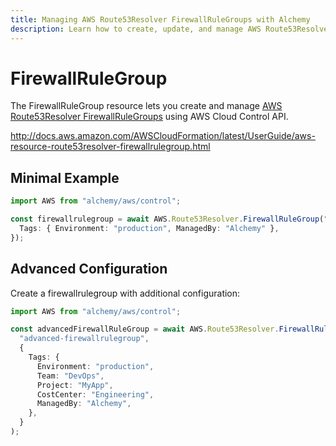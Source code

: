 ```yaml
---
title: Managing AWS Route53Resolver FirewallRuleGroups with Alchemy
description: Learn how to create, update, and manage AWS Route53Resolver FirewallRuleGroups using Alchemy Cloud Control.
---
```


# FirewallRuleGroup

The FirewallRuleGroup resource lets you create and manage [AWS Route53Resolver FirewallRuleGroups](https://docs.aws.amazon.com/route53resolver/latest/userguide/) using AWS Cloud Control API.

http://docs.aws.amazon.com/AWSCloudFormation/latest/UserGuide/aws-resource-route53resolver-firewallrulegroup.html

## Minimal Example

```ts
import AWS from "alchemy/aws/control";

const firewallrulegroup = await AWS.Route53Resolver.FirewallRuleGroup("firewallrulegroup-example", {
  Tags: { Environment: "production", ManagedBy: "Alchemy" },
});
```

## Advanced Configuration

Create a firewallrulegroup with additional configuration:

```ts
import AWS from "alchemy/aws/control";

const advancedFirewallRuleGroup = await AWS.Route53Resolver.FirewallRuleGroup(
  "advanced-firewallrulegroup",
  {
    Tags: {
      Environment: "production",
      Team: "DevOps",
      Project: "MyApp",
      CostCenter: "Engineering",
      ManagedBy: "Alchemy",
    },
  }
);
```


